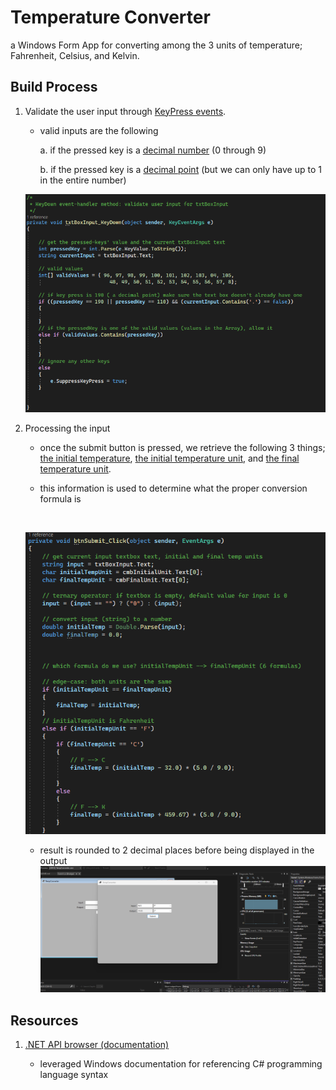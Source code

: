﻿# Temperature Converter

a Windows Form App for converting among the 3 units of temperature; Fahrenheit, Celsius, and Kelvin.

## Build Process

1. Validate the user input through <u>KeyPress events</u>.

	- valid inputs are the following

		a. if the pressed key is a <u>decimal number</u> (0 through 9)

		b. if the pressed key is a <u>decimal point</u> (but we can only have up
		to 1 in the entire number)
		<br>

	![keyDown event-handler validation](./TempConverter/img/tempConverter3.png)


2. Processing the input

	- once the submit button is pressed, we retrieve the following 3 things;
	<u>the initial temperature</u>, <u>the initial temperature unit</u>, and <u>the final temperature 
	unit</u>.

	- this information is used to determine what the proper conversion formula is
	<br>

	![which formula do we use](./TempConverter/img/tempConverter4.png)

	- result is rounded to 2 decimal places before being displayed in the output 
	![rounded result](./TempConverter/img/tempConverter2.png)


## Resources

1. [.NET API browser (documentation)](https://learn.microsoft.com/en-us/dotnet/api/?view=net-7.0&term=system.string)

	- leveraged Windows documentation for referencing C# programming language syntax